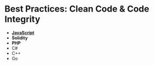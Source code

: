 # Best Practices: Clean Code & Code Integrity

- [**JavaScript**](/Best%20Practices/JavaScript)
- **Solidity**
- **PHP**
- C#
- C++
- Go

